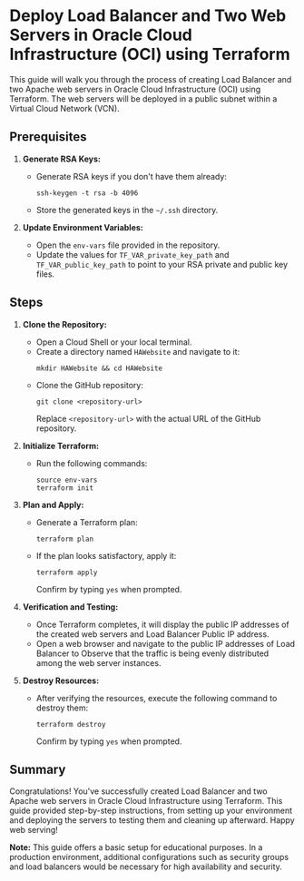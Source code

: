 
# Deploy Load Balancer and Two Web Servers in Oracle Cloud Infrastructure (OCI) using Terraform

This guide will walk you through the process of creating Load Balancer and two Apache web servers in Oracle Cloud Infrastructure (OCI) using Terraform. The web servers will be deployed in a public subnet within a Virtual Cloud Network (VCN).

## Prerequisites

1. **Generate RSA Keys:**
   - Generate RSA keys if you don't have them already:
     ```shell
     ssh-keygen -t rsa -b 4096
     ```
   - Store the generated keys in the `~/.ssh` directory.

2. **Update Environment Variables:**
   - Open the `env-vars` file provided in the repository.
   - Update the values for `TF_VAR_private_key_path` and `TF_VAR_public_key_path` to point to your RSA private and public key files.

## Steps

1. **Clone the Repository:**
   - Open a Cloud Shell or your local terminal.
   - Create a directory named `HAWebsite` and navigate to it:
     ```shell
     mkdir HAWebsite && cd HAWebsite
     ```
   - Clone the GitHub repository:
     ```shell
     git clone <repository-url>
     ```
     Replace `<repository-url>` with the actual URL of the GitHub repository.

2. **Initialize Terraform:**
   - Run the following commands:
     ```shell
     source env-vars
     terraform init
     ```

3. **Plan and Apply:**
   - Generate a Terraform plan:
     ```shell
     terraform plan
     ```
   - If the plan looks satisfactory, apply it:
     ```shell
     terraform apply
     ```
     Confirm by typing `yes` when prompted.

4. **Verification and Testing:**
   - Once Terraform completes, it will display the public IP addresses of the created web servers and Load Balancer Public IP address.
   - Open a web browser and navigate to the public IP addresses of Load Balancer to Observe that the traffic is being evenly distributed among the web server instances.

5. **Destroy Resources:**
   - After verifying the resources, execute the following command to destroy them:
     ```shell
     terraform destroy
     ```
     Confirm by typing `yes` when prompted.

## Summary

Congratulations! You've successfully created Load Balancer and two Apache web servers in Oracle Cloud Infrastructure using Terraform. This guide provided step-by-step instructions, from setting up your environment and deploying the servers to testing them and cleaning up afterward. Happy web serving!

**Note:** This guide offers a basic setup for educational purposes. In a production environment, additional configurations such as security groups and load balancers would be necessary for high availability and security.
